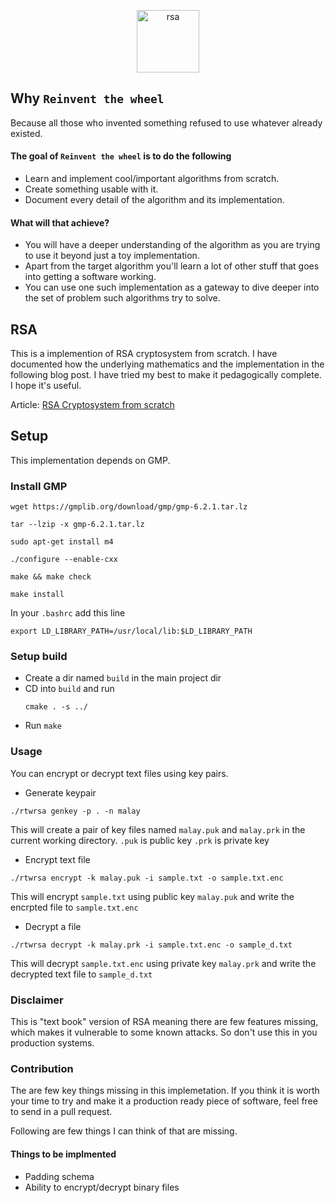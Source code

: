 <p align="center">
  <img height="100" src="https://imgur.com/download/OTNcfwW/" alt="rsa"/>
</p>


## Why  `Reinvent the wheel`
Because all those who invented something refused to use whatever already existed. 

#### The goal of `Reinvent the wheel` is to do the following
- Learn and implement cool/important algorithms from scratch.
- Create something usable with it.
- Document every detail of the algorithm and its implementation.

#### What will that achieve?
- You will have a deeper understanding of the algorithm as you are trying to use it beyond just a toy implementation.
- Apart from the target algorithm you'll learn a lot of other stuff that goes into getting a software working.
- You can use one such implementation as a gateway to dive deeper into the set of problem such algorithms try to solve.


## RSA
This is a implemention of RSA cryptosystem from scratch. I have documented how the underlying mathematics and the implementation in the following blog post. I have tried my best to make it pedagogically complete. I hope it's useful.

Article: [RSA Cryptosystem from scratch](https://thehazarika.com/blog/programming/rsa-cryptosystem/)



## Setup
This implementation depends on GMP.

### Install GMP
```
wget https://gmplib.org/download/gmp/gmp-6.2.1.tar.lz
```
```
tar --lzip -x gmp-6.2.1.tar.lz
```
```
sudo apt-get install m4
```
```
./configure --enable-cxx
```
```
make && make check
```
```
make install
```


In your `.bashrc` add this line
```
export LD_LIBRARY_PATH=/usr/local/lib:$LD_LIBRARY_PATH
```

### Setup build
- Create a dir named `build` in the main project dir
- CD into `build` and run 
  ```
  cmake . -s ../
  ```
- Run `make`

### Usage

You can encrypt or decrypt text files using key pairs.

- Generate keypair
```
./rtwrsa genkey -p . -n malay 
```
This will create a pair of key files named `malay.puk` and `malay.prk` in the current working directory. `.puk` is public key `.prk` is private key

- Encrypt text file
```
./rtwrsa encrypt -k malay.puk -i sample.txt -o sample.txt.enc
```
This will encrypt `sample.txt` using public key `malay.puk` and write the encrpted file to `sample.txt.enc`

- Decrypt a file
```
./rtwrsa decrypt -k malay.prk -i sample.txt.enc -o sample_d.txt
```
This will decrypt `sample.txt.enc` using private key `malay.prk` and write the decrypted text file to `sample_d.txt`

### Disclaimer
This is "text book" version of RSA meaning there are few features missing, which makes it vulnerable to some known attacks. So don't use this in you production systems.

### Contribution
The are few key things missing in this implemetation. If you think it is worth your time to try and make it a production ready piece of software, feel free to send in a pull request. 

Following are few things I can think of that are missing.

#### Things to be implmented
- Padding schema
- Ability to encrypt/decrypt binary files


